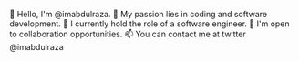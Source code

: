 👋 Hello, I'm @imabdulraza.
👀 My passion lies in coding and software development.
🌱 I currently hold the role of a software engineer.
💞️ I'm open to collaboration opportunities.
📫 You can contact me at twitter @imabdulraza
<!---
imabdulraza/imabdulraza is a ✨ special ✨ repository because its `README.md` (this file) appears on your GitHub profile.
You can click the Preview link to take a look at your changes.
--->
